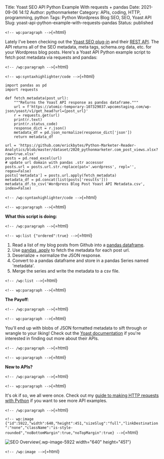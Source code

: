 Title: Yoast SEO API Python Example With requests + pandas
Date: 2021-09-06 14:12
Author: pythonmarketer
Category: APIs, coding, HTTP, programming, python
Tags: Python Wordpress Blog SEO, SEO, Yoast API
Slug: yoast-api-python-example-with-requests-pandas
Status: published

`<!-- wp:paragraph -->`{=html}

Lately I've been checking out the [Yoast SEO plug-in](https://yoast.com/wordpress/plugins/seo/) and their [REST API](https://developer.yoast.com/customization/apis/rest-api). The API returns all of the SEO metadata, meta tags, schema.org data, etc. for your Wordpress blog posts. Here's a Yoast API Python example script to fetch post metadata via requests and pandas:

`<!-- /wp:paragraph -->`{=html}

`<!-- wp:syntaxhighlighter/code -->`{=html}

``` wp-block-syntaxhighlighter-code
import pandas as pd
import requests

def fetch_metadata(post_url):
    """Returns the Yoast API response as pandas dataframe."""
    url = f'https://atomic-temporary-107329037.wpcomstaging.com/wp-json/yoast/v1/get_head?url={post_url}'
    r = requests.get(url)
    print(r.text)
    print(r.status_code)
    response_dict = r.json()
    metadata_df = pd.json_normalize(response_dict['json'])
    return metadata_df

url = 'https://github.com/erickbytes/Python-Marketer-Reader-Analytics/blob/master/dataset/2020_pythonmarketer.com_post_views.xlsx?raw=true.xlsx'
posts = pd.read_excel(url)
# update url domain with pandas .str accessor
posts.url = posts.url.str.replace(pat='.wordpress', repl='', regex=False)
posts['metadata'] = posts.url.apply(fetch_metadata)
metadata_df = pd.concat(list(posts['results']))
metadata_df.to_csv('Wordpress Blog Post Yoast API Metadata.csv', index=False)
```

`<!-- /wp:syntaxhighlighter/code -->`{=html}

`<!-- wp:paragraph -->`{=html}

**What this script is doing:**

`<!-- /wp:paragraph -->`{=html}

`<!-- wp:list {"ordered":true} -->`{=html}

1.  Read a list of my blog posts from Github into a [pandas dataframe](https://pandas.pydata.org/docs/reference/api/pandas.DataFrame.html).
2.  Use [pandas .apply](https://pandas.pydata.org/docs/reference/api/pandas.Series.apply.html) to fetch the metadata for each post url.
3.  Deserialize + normalize the JSON response.
4.  Convert to a pandas dataframe and store in a pandas Series named 'metadata'.
5.  Merge the series and write the metadata to a csv file.

`<!-- /wp:list -->`{=html}

`<!-- wp:paragraph -->`{=html}

**The Payoff**:

`<!-- /wp:paragraph -->`{=html}

`<!-- wp:paragraph -->`{=html}

You'll end up with blobs of JSON formatted metadata to sift through or wrangle to your liking! Check out the [Yoast documentation](https://developer.yoast.com/) if you're interested in finding out more about their APIs.

`<!-- /wp:paragraph -->`{=html}

`<!-- wp:paragraph -->`{=html}

**New to APIs?**

`<!-- /wp:paragraph -->`{=html}

`<!-- wp:paragraph -->`{=html}

It's ok if so, we all were once. Check out my [guide to making HTTP requests with Python](https://pythonmarketer.wordpress.com/2020/05/18/how-to-make-json-requests-with-python/) if you want to see more API examples.

`<!-- /wp:paragraph -->`{=html}

`<!-- wp:image {"id":5922,"width":640,"height":451,"sizeSlug":"full","linkDestination":"none","className":"is-style-rounded","noBottomMargin":true,"noTopMargin":true} -->`{=html}

![](https://pythonmarketer.files.wordpress.com/2021/10/e5f7c-image.png "SEO Overview"){.wp-image-5922 width="640" height="451"}

`<!-- /wp:image -->`{=html}
